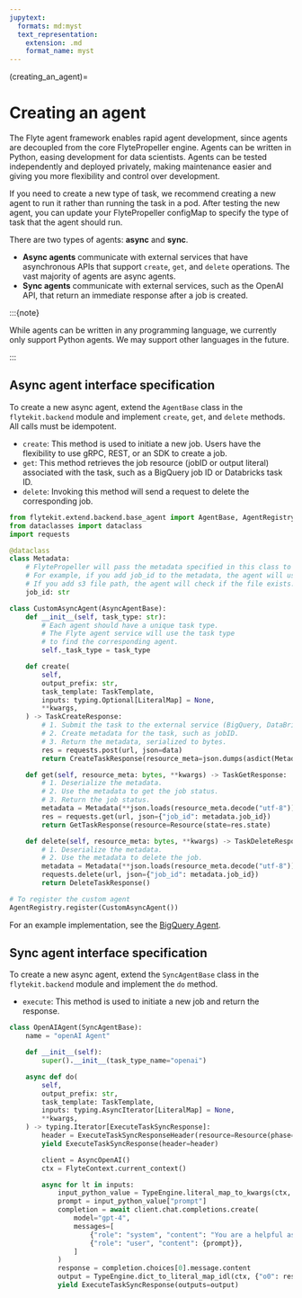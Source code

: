 ```yaml
---
jupytext:
  formats: md:myst
  text_representation:
    extension: .md
    format_name: myst
---
```


(creating_an_agent)=
# Creating an agent

The Flyte agent framework enables rapid agent development, since agents are decoupled from the core FlytePropeller engine. Agents can be written in Python, easing development for data scientists. Agents can be tested independently and deployed privately, making maintenance easier and giving you more flexibility and control over development.

If you need to create a new type of task, we recommend creating a new agent to run it rather than running the task in a pod. After testing the new agent, you can update your FlytePropeller configMap to specify the type of task that the agent should run.

There are two types of agents: **async** and **sync**.
* **Async agents** communicate with external services that have asynchronous APIs that support `create`, `get`, and `delete` operations. The vast majority of agents are async agents.
* **Sync agents** communicate with external services, such as the OpenAI API, that return an immediate response after a job is created.

:::{note}

While agents can be written in any programming language, we currently only support Python agents. We may support other languages in the future.

:::

## Async agent interface specification

To create a new async agent, extend the `AgentBase` class in the `flytekit.backend` module and implement `create`, `get`, and `delete` methods. All calls must be idempotent.

- `create`: This method is used to initiate a new job. Users have the flexibility to use gRPC, REST, or an SDK to create a job.
- `get`: This method retrieves the job resource (jobID or output literal) associated with the task, such as a BigQuery job ID or Databricks task ID.
- `delete`: Invoking this method will send a request to delete the corresponding job.

```python
from flytekit.extend.backend.base_agent import AgentBase, AgentRegistry
from dataclasses import dataclass
import requests

@dataclass
class Metadata:
    # FlytePropeller will pass the metadata specified in this class to the agent.
    # For example, if you add job_id to the metadata, the agent will use the job_id to get the job status.
    # If you add s3 file path, the agent will check if the file exists.
    job_id: str

class CustomAsyncAgent(AsyncAgentBase):
    def __init__(self, task_type: str):
        # Each agent should have a unique task type.
        # The Flyte agent service will use the task type
        # to find the corresponding agent.
        self._task_type = task_type

    def create(
        self,
        output_prefix: str,
        task_template: TaskTemplate,
        inputs: typing.Optional[LiteralMap] = None,
        **kwargs,
    ) -> TaskCreateResponse:
        # 1. Submit the task to the external service (BigQuery, DataBricks, etc.)
        # 2. Create metadata for the task, such as jobID.
        # 3. Return the metadata, serialized to bytes.
        res = requests.post(url, json=data)
        return CreateTaskResponse(resource_meta=json.dumps(asdict(Metadata(job_id=str(res.job_id)))).encode("utf-8"))

    def get(self, resource_meta: bytes, **kwargs) -> TaskGetResponse:
        # 1. Deserialize the metadata.
        # 2. Use the metadata to get the job status.
        # 3. Return the job status.
        metadata = Metadata(**json.loads(resource_meta.decode("utf-8")))
        res = requests.get(url, json={"job_id": metadata.job_id})
        return GetTaskResponse(resource=Resource(state=res.state)

    def delete(self, resource_meta: bytes, **kwargs) -> TaskDeleteResponse:
        # 1. Deserialize the metadata.
        # 2. Use the metadata to delete the job.
        metadata = Metadata(**json.loads(resource_meta.decode("utf-8")))
        requests.delete(url, json={"job_id": metadata.job_id})
        return DeleteTaskResponse()

# To register the custom agent
AgentRegistry.register(CustomAsyncAgent())
```

For an example implementation, see the [BigQuery Agent](https://github.com/flyteorg/flytekit/blob/9977aac26242ebbede8e00d476c2fbc59ac5487a/plugins/flytekit-bigquery/flytekitplugins/bigquery/agent.py#L35).

## Sync agent interface specification

To create a new async agent, extend the `SyncAgentBase` class in the `flytekit.backend` module and implement the `do` method.

- `execute`: This method is used to initiate a new job and return the response.

```python
class OpenAIAgent(SyncAgentBase):
    name = "openAI Agent"

    def __init__(self):
        super().__init__(task_type_name="openai")

    async def do(
        self,
        output_prefix: str,
        task_template: TaskTemplate,
        inputs: typing.AsyncIterator[LiteralMap] = None,
        **kwargs,
    ) -> typing.Iterator[ExecuteTaskSyncResponse]:
        header = ExecuteTaskSyncResponseHeader(resource=Resource(phase=TaskExecution.SUCCEEDED))
        yield ExecuteTaskSyncResponse(header=header)

        client = AsyncOpenAI()
        ctx = FlyteContext.current_context()

        async for lt in inputs:
            input_python_value = TypeEngine.literal_map_to_kwargs(ctx, lt, {"prompt": str})
            prompt = input_python_value["prompt"]
            completion = await client.chat.completions.create(
                model="gpt-4",
                messages=[
                    {"role": "system", "content": "You are a helpful assistant."},
                    {"role": "user", "content": {prompt}},
                ]
            )
            response = completion.choices[0].message.content
            output = TypeEngine.dict_to_literal_map_idl(ctx, {"o0": response})
            yield ExecuteTaskSyncResponse(outputs=output)
```